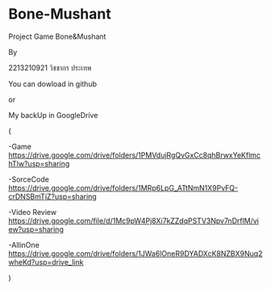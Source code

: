 # Bone-Mushant
Project Game Bone&Mushant 

By

2213210921 วิชชากร ประเทพ

You can dowload in github

or

My backUp in GoogleDrive

(

-Game https://drive.google.com/drive/folders/1PMVdujRgQvGxCc8qhBrwxYeKflmchTlw?usp=sharing

-SorceCode https://drive.google.com/drive/folders/1MRp6LpG_ATtNmN1X9PvFQ-crDNSBmTjZ?usp=sharing

-Video Review https://drive.google.com/file/d/1Mc9pW4Pj8Xi7kZZdqPSTV3Npv7nDrflM/view?usp=sharing

-AllinOne https://drive.google.com/drive/folders/1JWa6lOneR9DYADXcK8NZBX9Nuq2wheKd?usp=drive_link

)
